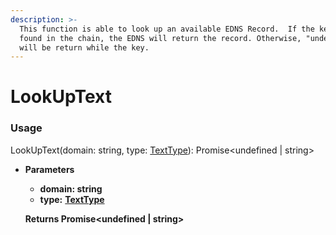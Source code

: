 ```yaml
---
description: >-
  This function is able to look up an available EDNS Record.  If the keyword is
  found in the chain, the EDNS will return the record. Otherwise, "undefined"
  will be return while the key.
---
```


# LookUpText

### Usage

LookUpText(domain: string, type: [TextType](../../broken-reference/)): Promise\<undefined | string>

*   **Parameters**

    * **domain: string**
    * **type:** [**TextType**](../../texttype.md)

    **Returns Promise\<undefined | string>**
